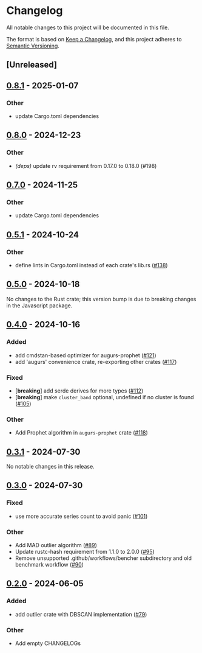 # Changelog
All notable changes to this project will be documented in this file.

The format is based on [Keep a Changelog](https://keepachangelog.com/en/1.0.0/),
and this project adheres to [Semantic Versioning](https://semver.org/spec/v2.0.0.html).

## [Unreleased]

## [0.8.1](https://github.com/grafana/augurs/compare/augurs-outlier-v0.8.0...augurs-outlier-v0.8.1) - 2025-01-07

### Other

- update Cargo.toml dependencies

## [0.8.0](https://github.com/grafana/augurs/compare/augurs-outlier-v0.7.0...augurs-outlier-v0.8.0) - 2024-12-23

### Other

- *(deps)* update rv requirement from 0.17.0 to 0.18.0 (#198)

## [0.7.0](https://github.com/grafana/augurs/compare/augurs-outlier-v0.6.3...augurs-outlier-v0.7.0) - 2024-11-25

### Other

- update Cargo.toml dependencies

## [0.5.1](https://github.com/grafana/augurs/compare/augurs-outlier-v0.5.0...augurs-outlier-v0.5.1) - 2024-10-24

### Other

- define lints in Cargo.toml instead of each crate's lib.rs ([#138](https://github.com/grafana/augurs/pull/138))

## [0.5.0](https://github.com/grafana/augurs/compare/augurs-outlier-v0.5.0...augurs-outlier-v0.4.3) - 2024-10-18

No changes to the Rust crate; this version bump is due to breaking changes in the
Javascript package.

## [0.4.0](https://github.com/grafana/augurs/compare/augurs-outlier-v0.3.1...augurs-outlier-v0.4.0) - 2024-10-16

### Added

- add cmdstan-based optimizer for augurs-prophet ([#121](https://github.com/grafana/augurs/pull/121))
- add 'augurs' convenience crate, re-exporting other crates ([#117](https://github.com/grafana/augurs/pull/117))

### Fixed

- [**breaking**] add serde derives for more types ([#112](https://github.com/grafana/augurs/pull/112))
- [**breaking**] make `cluster_band` optional, undefined if no cluster is found ([#105](https://github.com/grafana/augurs/pull/105))

### Other

- Add Prophet algorithm in `augurs-prophet` crate ([#118](https://github.com/grafana/augurs/pull/118))

## [0.3.1](https://github.com/grafana/augurs/compare/augurs-outlier-v0.3.0...augurs-outlier-v0.3.1) - 2024-07-30

No notable changes in this release.

## [0.3.0](https://github.com/grafana/augurs/compare/augurs-outlier-v0.2.0...augurs-outlier-v0.3.0) - 2024-07-30

### Fixed
- use more accurate series count to avoid panic ([#101](https://github.com/grafana/augurs/pull/101))

### Other
- Add MAD outlier algorithm ([#89](https://github.com/grafana/augurs/pull/89))
- Update rustc-hash requirement from 1.1.0 to 2.0.0 ([#95](https://github.com/grafana/augurs/pull/95))
- Remove unsupported .github/workflows/bencher subdirectory and old benchmark workflow ([#90](https://github.com/grafana/augurs/pull/90))

## [0.2.0](https://github.com/grafana/augurs/compare/augurs-outlier-v0.1.2...augurs-outlier-v0.2.0) - 2024-06-05

### Added
- add outlier crate with DBSCAN implementation ([#79](https://github.com/grafana/augurs/pull/79))

### Other
- Add empty CHANGELOGs

